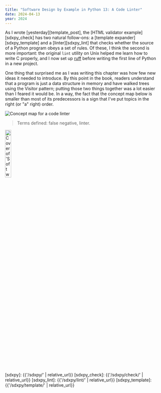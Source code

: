 ```yaml
---
title: "Software Design by Example in Python 13: A Code Linter"
date: 2024-04-13
year: 2024
---
```


As I wrote [yesterday][template_post],
the [HTML validator example][sdxpy_check] has two natural follow-ons:
a [template expander][sdxpy_template]
and a [linter][sdxpy_lint] that checks whether the source of a Python program
obeys a set of rules.
Of these,
I think the second is more important:
the original `lint` utility on Unix helped me learn how to write C properly,
and I now set up [ruff][ruff] before writing the first line of Python in a new project.

One thing that surprised me as I was writing this chapter
was how few new ideas it needed to introduce.
By this point in the book,
readers understand that a program is just a data structure in memory
and have walked trees using the Visitor pattern;
putting those two things together was a lot easier than I feared it would be.
In a way,
the fact that the concept map below is smaller than most of its predecessors
is a sign that I've put topics in the right (or "a" right) order.

<img class="centered" src="{{'/sdxpy/lint/concept_map.svg' | relative_url}}" alt="Concept map for a code linter"/>

> Terms defined: false negative, linter.

<a href="https://www.routledge.com/Software-Design-by-Example-A-Tool-Based-Introduction-with-Python/Wilson/p/book/9781032725215"><img src="{{'/sdxpy/sdxpy-cover.png' | relative_url}}" alt="Cover of 'Software Design by Example'" width="20%" class="centered">
</a>

[ruff]: https://docs.astral.sh/ruff/
[sdxpy]: {{'/sdxpy/' | relative_url}}
[sdxpy_check]: {{'/sdxpy/check/' | relative_url}}
[sdxpy_lint]: {{'/sdxpy/lint/' | relative_url}}
[sdxpy_template]: {{'/sdxpy/template/' | relative_url}}
